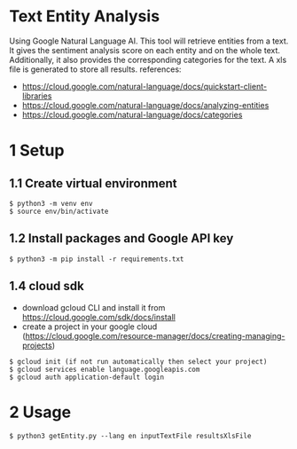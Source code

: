 # Text Entity Analysis

Using Google Natural Language AI. 
This tool will retrieve entities from a text.
It gives the sentiment analysis score on each entity and on the whole text.
Additionally, it also provides the corresponding categories for the text.
A xls file is generated to store all results.
references:
- https://cloud.google.com/natural-language/docs/quickstart-client-libraries
- https://cloud.google.com/natural-language/docs/analyzing-entities
- https://cloud.google.com/natural-language/docs/categories

# 1 Setup

## 1.1 Create virtual environment

```shell
$ python3 -m venv env
$ source env/bin/activate

```

## 1.2 Install packages and Google API key

```shell
$ python3 -m pip install -r requirements.txt
```


## 1.4 cloud sdk


- download gcloud CLI and install it from https://cloud.google.com/sdk/docs/install
- create a project in your google cloud (https://cloud.google.com/resource-manager/docs/creating-managing-projects)
```shell
$ gcloud init (if not run automatically then select your project)
$ gcloud services enable language.googleapis.com
$ gcloud auth application-default login

```


# 2 Usage

```shell
$ python3 getEntity.py --lang en inputTextFile resultsXlsFile

```
